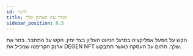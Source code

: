 ```yaml
---
id: להכין
title: הגדר את הארנק שלך
sidebar_position: 0.5
---
```


הקש על הפעל אפליקציה בסרגל הניווט העליון בצד ימין. הקש על התחבר. בחר את ארנק הקריפטו שמכיל את DEGEN NFT שלך. חתום על העסקה כאשר תתבקש. 
